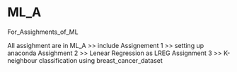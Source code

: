# ML_A
For_Assighments_of_ML

All assighment are in ML_A >> include
Assignement 1 >> setting up anaconda
Assighment 2  >> Lenear Regression as LREG
Assignment 3 >> K-neighbour classification using breast_cancer_dataset
